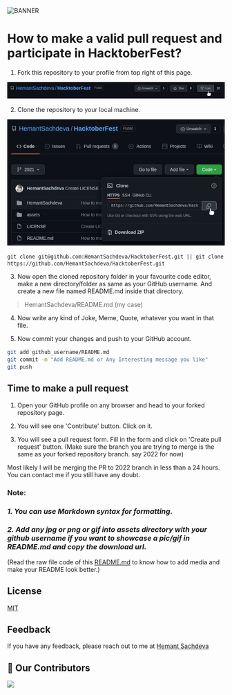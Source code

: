 ![BANNER](https://raw.githubusercontent.com/HemantSachdeva/HacktoberFest/2022/assets/HacktoberFest.png)

# How to make a valid pull request and participate in HacktoberFest?

1. Fork this repository to your profile from top right of this page.

![FORK](https://raw.githubusercontent.com/HemantSachdeva/HacktoberFest/2022/assets/fork.png)

2. Clone the repository to your local machine.

![CLONE](https://raw.githubusercontent.com/HemantSachdeva/HacktoberFest/2022/assets/clone.png)

```
git clone git@github.com:HemantSachdeva/HacktoberFest.git || git clone https://github.com/HemantSachdeva/HacktoberFest.git
```

3. Now open the cloned repository folder in your favourite code editor, make a new directory/folder as same as your GitHub username. And create a new file named README.md inside that directory.

> HemantSachdeva/README.md
(my case)

4. Now write any kind of Joke, Meme, Quote, whatever you want in that file. <br>

5. Now commit your changes and push to your GitHub account.

```BASH
git add github_username/README.md
git commit -m "Add README.md or Any Interesting message you like"
git push
```
## Time to make a pull request

1. Open your GitHub profile on any browser and head to your forked repository page.

2. You will see one 'Contribute' button. Click on it.

3. You will see a pull request form. Fill in the form and click on 'Create pull request' button.
(Make sure the branch you are trying to merge is the same as your forked repository branch. say 2022 for now)

Most likely I will be merging the PR to 2022 branch in less than a 24 hours. You can contact me if you still have any doubt.

### Note:
### *1. You can use Markdown syntax for formatting.*
### *2. Add any jpg or png or gif into assets directory with your github username if you want to showcase a pic/gif in README.md and copy the download url.*
(Read the raw file code of this [README.md](https://raw.githubusercontent.com/HemantSachdeva/HacktoberFest/2022/README.md) to know how to add media and make your README look better.)

## License

[MIT](https://choosealicense.com/licenses/mit/)

## Feedback

If you have any feedback, please reach out to me at [Hemant Sachdeva](https://github.com/HemantSachdeva)

## :handshake: Our Contributors 
<a href="https://github.com/HemantSachdeva/HacktoberFest/graphs/contributors">
  <img src="https://contrib.rocks/image?repo=HemantSachdeva/HacktoberFest" />
</a>
